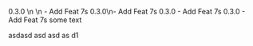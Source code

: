 0.3.0 \n \n -  Add Feat 7s
0.3.0\n-  Add Feat 7s
0.3.0 -  Add Feat 7s
0.3.0 -  Add Feat 7s
some text
>>
asdasd
asd
asd
as
d1
